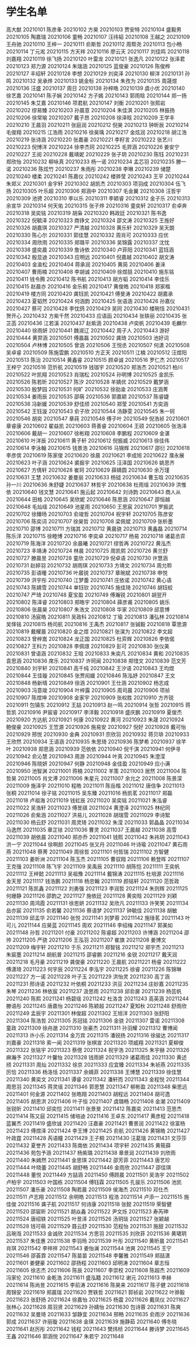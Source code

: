 # 学生名单

高大猷	20210101
陈彦夆	20210102
方昊	20210103
贾安特	20210104
盛毅男	20210105
陶嘉瑞	20210106
童畅	20210107
汪纬韬	20210108
王越之	20210109
王舟驰	20210110
王梓一	20210111
俞斯哲	20210112
周帮尧	20210113
包小畅	20210114
丁元淞	20210115
方天祥	20210116
廖云天	20210117
刘佳鸣	20210118
刘嘉翔	20210119
徐飞扬	20210120
叶雷龙	20210121
张逸凡	20210122
张泽君	20210123
郑力源	20210124
朱瑞涵	20210125
蓝俊豪	20210126
陈俊桦	20210127
丰绍轩	20210128
李想	20210129
刘奕泽	20210130
柳洋	20210131
孙鸣	20210132
吴承烨	20210133
姚金标	20210134
朱孜为	20210135
周晟煜	20210136
汪盛	20210137
周日	20210138
孙梓皓	20210139
虞小优	20210140
徐艺嘉	20210141
陈子娴	20210142
方子嫣	20210143
郭雨晗	20210144
郑一扬	20210145
朱艾嘉	20210146
项君航	20210147
刘衡	20210201
张熙岩	20210202
缪易臻	20210203
孙晨意	20210204
朱佳淇	20210205
林振扬	20210206
徐常喻	20210207
戴子昂	20210208
徐泽晗	20210209
王学丰	20210210
王晨羽	20210211
张庭润	20210212
倪昊	20210213
钟昕辰	20210214
毛俊翔	20210215
江浩雨	20210216
徐昊瑀	20210217
金炫润	20210218
胡江浩	20210219
张诗涵	20210220
张嘉豪	20210221
李籽言	20210222
张艺川	20210223
倪博洋	20210224
徐李杰珂	20210225
毛羿涵	20210226
姜安宁	20210227
王阅	20210228
戴靖妮	20210229
张子玥	20210230
陈钰	20210231
郑欣怡	20210232
柳咏真	20210233
杨一诺	20210234
孟芯羽	20210235
滕一诺	20210236
陈炫竹	20210237
朱雨彤	20210238
李琳	20210239
储楚	20210240
楼柔	20210241
陈嘉仪	20210242
楼骅莹	20210243
王平	20210244
朱郑义	20210301
金宇轩	20210302
胡凯杰	20210303
项羽成	20210304
伍飞扬	20210305
叶乐超	20210306
郑涵中	20210307
毛金翼	20210308
汪哲宇	20210309
池骋	20210310
李以乐	20210311
李颖睿	20210312
金子乐	20210313
余宣华	20210314
何天佑	20210315
张子烨	20210316
童奕轩	20210317
俞卓奔	20210318
吴奕铭	20210319
胡枭	20210320
韩政廷	20210321
陈书逸	20210322
倪毓泽	20210323
商铮文	20210324
邵文涛	20210325
王旌好	20210326
胡嘉琪	20210327
严清越	20210328
黄乐轩	20210329
吴天朗	20210330
陈心尔	20210331
郭佳慧	20210332
周肖可	20210333
应优	20210334
周欣雨	20210335
郑璐平	20210336
吴锦露	20210337
沈忱	20210338
盛奕晨	20210339
詹诗依	20210340
卢菲阳	20210341
蓝钰涵	20210342
殷显迪	20210343
应明远	20210401
倪嘉越	20210402
胡文涛	20210403
金渝松	20210404
蒋承润	20210405
黄简	20210406
姜涞	20210407
曹雨楠	20210408
李胡诚	20210409
徐煜喆	20210410
施东铭	20210411
钱令腾	20210412
陈书航	20210413
胡方韬	20210414
李佳乐	20210415
赵晨亦	20210416
金乐桐	20210417
黄俊皓	20210418
郑家楷	20210419
楼方同	20210420
龚钰凯	20210421
傅旻涛	20210422
胡嘉承	20210423
夏韬然	20210424
何涵韵	20210425
张语涵	20210426
孙嘉仪	20210427
蔡可	20210428
李忱鸽	20210429
吴同	20210430
楼琬恬	20210431
贺开心	20210432
方紫千然	20210433
应语函	20210434
张轶丽	20210435
张芷菡	20210436
江若溪	20210437
赵紫涵	20210438
卢奕帆	20210439
毛麟尔	20210440
徐雨妍	20210441
魏淑辽	20210442
周子人	20210443
游好	20210444
黄羿涵	20210501
傅晨磊	20210502
龚琦	20210503
池好词	20210504
卢林博	20210505
曾涵	20210506
王悦丞	20210507
何潇	20210508
吴卓睿	20210509
陈施雲鹏	20210510
方正天	20210511
江楠	20210512
汪煜阳	20210513
陈治	20210514
黄鑫睿	20210515
顾卓诚	20210516
罗仁杰	20210517
王梓宁	20210518
范忻航	20210519
钱珈宇	20210520
郑浩杰	20210521
柏川	20210522
叶凯翔	20210523
肖瑞松	20210524
孙明博	20210525
金凯乐	20210526
陈若昕	20210527
陈汐	20210528
羊婧优	20210529
戴梦涵	20210530
殷梦园	20210531
何旷	20210532
徐勍渝	20210533
庄涵菁	20210534
姜雨辰	20210535
邵萌	20210536
郭嘉颖	20210537
陈睿婕	20210538
冯新媛	20210539
舒佳颀	20210540
郑莹	20210541
方奕涵	20210542
王钰漩	20210543
俞子欣	20210544
汤静雯	20210545
朱一钶	20210546
胡奕	20210547
章莼	20210548
傅子叶	20210549
倪浩祯	20210601
章睿康	20210602
翟益凯	20210603
蒋善睿	20210604
王硕	20210605
张浩泽	20210606
戴胡一	20210607
徐彬翔	20210608
李鹏程	20210609
金湛	20210610
叶洋辰	20210611
黄子轩	20210612
倪振威	20210613
徐佳伟	20210614
李泳翰	20210615
钱景浩	20210616
马锦辉	20210617
邵衍	20210618
李彦傧	20210619
陈家俊	20210620
徐晨	20210621
李成旭	20210622
濮永展	20210623
叶子涵	20210624
裘振宇	20210625
汪泽国	20210626
姚思齐	20210627
方倩轩	20210628
崔珂	20210629
薛婧圆	20210630
余万瑾	20210631
王慧	20210632
姜曼丽	20210633
杨钺	20210634
曹玉晗	20210635
孙一川	20210636
朱舒婕	20210637
林哲宇	20210638
杜雨瑶	20210639
洪惟依	20210640
钱文慧	20210641
施云起	20210642
刘诗韵	20210643
商人从	20210644
田格	20210645
吴欣妮	20210646
陈思涵	20210647
邵恒越	20210648
毛灿瑶	20210649
池星雨	20210650
王思宸	20210701
罗振武	20210702
徐臻旸	20210703
俞竣哲	20210704
祝宇轩	20210705
陈彦安	20210706
陈奕词	20210707
徐昊哲	20210708
梁佩斌	20210709
张析墨	20210710
邵博	20210711
方瑞其	20210712
黄晨骁	20210713
黄鑫磊	20210714
陈乐洋	20210715
徐睦博	20210716
李奕卓	20210717
杨易	20210718
诸葛丞弈	20210719
陈海洋	20210720
余晨曦	20210721
缪哲再	20210722
黄泓杰	20210723
丰靖涛	20210724
林晨	20210725
周凯熙	20210726
黄兰舒	20210727
滕晨昱	20210728
童欣	20210729
倪卓语	20210730
许慧涵	20210731
赵婷羽	20210732
胡雨琪	20210733
方靖文	20210734
周允聆	20210735
彭语曈	20210736
叶晨锐	20210737
章琬斌	20210738
申悦	20210739
洪宇彤	20210740
江梦蕾	20210741
庄依诺	20210742
黄心语	20210743
陈婧雪	20210744
单钰钦	20210745
施佳琦	20210746
胡钰蛟	20210747
严琦	20210748
夏宝盈	20210749
傅瀚锐	20210801
胡翌开	20210802
陈泽睿	20210803
郑皓宇	20210804
薛彦甫	20210805
姚乐	20210806
张晨昊	20210807
朱浩文	20210808
华家	20210809
邱意博	20210810
汤宸皓	20210811
吴政科	20210812
丁瑜	20210813
潘弘林	20210814
吴怿铭	20210815
杨司航	20210816
王禹杰	20210817
张铖毅	20210818
覃思源	20210819
戴耀晨	20210820
金之煜	20210821
张淏为	20210822
李文超	20210823
曾梓嵩	20210824
龙正国	20210825
杜弈辉	20210826
李依偌	20210827
王科力	20210828
李佩璟	20210829
彭可	20210830
张仪美	20210831
曾语涵	20210832
王晗	20210833
朱奕凡	20210834
黄和	20210835
袁思涵	20210836
席乐	20210837
许珂闻	20210838
郑惜文	20210839
范文芳	20210840
刘宇轩	20210841
高千纯	20210842
王汐语	20210843
王均煜	20210844
王佳璇	20210845
张贾闳媛	20210846
陈泓妤	20210847
王文	20210848
杨新晴	20210849
徐涵	20210901
王仕涵	20210902
杨志成	20210903
冯意竣	20210904
叶梓露	20210905
周司晨	20210906
项祯	20210907
陈煜坤	20210908
金家宇	20210909
张权胜	20210910
方齐锐	20210911
包镇东	20210912
王喆	20210913
赵一鸣	20210914
张哲	20210915
蒋哲凯	20210916
尹宸睿	20210917
李洋毅	20210918
盛庆鹏	20210919
夏俊杰	20210920
方达航	20210921
何康	20210922
黄河	20210923
朱晟	20210924
鲍俊豪	20210925
王笠源	20210926
施易安	20210927
倪好	20210928
戴可怡	20210929
邢悦	20210930
金典	20210931
宗欣羽	20210932
蒋贝琲	20210933
王欣然	20210934
王语涵	20210935
朱思琦	20210936
陈梦希	20210937
徐芊叶	20210938
郑思涵	20210939
范依依	20210940
倪千淇	20210941
何伊寻	20210942
俞沁慧	20210943
周游	20210944
叶真	20210945
朱澄滢	20210946
陈晓妍	20210947
何静	20210948
金佳盈	20210949
应小满	20210950
池智渊	20211001
蒋楠	20211002
羊策	20211003
居然	20211004
陈哲昊	20211005
肖文溥	20211006
朱星元	20211007
余允之	20211008
陈景深	20211009
施泽宇	20211010
程皓	20211011
陈岳楷	20211012
唐信争	20211013
张桐	20211014
徐子铭	20211015
吴东臻	20211016
杨凯茗	20211017
郑磊	20211018
卢祖海	20211019
钱虹辰	20211020
吴奕铭	20211021
朱泓睿	20211022
吴浩轩	20211023
傅昱祺	20211024
黄澄泽	20211025
林纪同	20211026
俞紫涵	20211027
洪易儿	20211028
胡瑞雪	20211029
李诗絮	20211030
杨云舒	20211031
周灵琦	20211032
朱滢	20211033
郭晶晶	20211034
马逸然	20211035
章芷铱	20211036
曹灵	20211037
王晨越	20211038
高雪	20211039
胡依晨	20211040
郑亦乔	20211041
钱熙	20211042
朱祎玥	20211043
洪一宁	20211044
徐啊颜	20211045
张又丹	20211046
叶诗瑜	20211047
黄石雨燕	20211048
蔡菁	20211049
周徐哲	20211101
何哲瑞	20211102
方智健	20211103
姜昕洲	20211104
陈玉杰	20211105
曹驭翔	20211106
赖登晖	20211107
王克强	20211108
陈飞宇	20211109
吴禹辰	20211110
胡陈恺	20211111
王奕帆	20211112
王梓懿	20211113
吴祖豫	20211114
戴锦涛	20211115
杜培源	20211116
金天昱	20211117
钱浩鹏	20211118
杨忠翰	20211119
颜铭轩	20211120
范哲政	20211121
陈凯鑫	20211122
刘勇强	20211123
李润哲	20211124
朱则辉	20211125
何姗静	20211126
邵韵之	20211127
施依廷	20211128
黄奕晗	20211129
刘颖	20211130
周鸿霞	20211131
徐思妍	20211132
吴欣凡	20211133
许笑笑	20211134
岳亦宸	20211135
俞若馨	20211136
蔡语梦	20211137
钟毓佳	20211138
胡敏	20211139
邱孟华	20211140
张悦	20211141
刘梦蓉	20211142
施琭茗	20211143
叶可儿	20211144
应昊蓝	20211145
周欢	20211146
李绍梅	20211147
郭美如	20211148
孙哲	20211201
付豪	20211202
陈睿超	20211203
许博涵	20211204
邵帅	20211205
严骁	20211206
王泓羽	20211207
崔旗	20211208
姜博文	20211209
梅宇轩	20211210
于乐	20211211
郑智铭	20211212
郑宇杰	20211213
朱宸墨	20211214
胡航普	20211215
邵睿鹏	20211216
金锐	20211217
戴天润	20211218
毛月豪	20211219
龚俊豪	20211220
王晨航	20211221
杨睿	20211222
傅潇琦	20211223
何宇辰	20211224
李泓宇	20211225
徐睿	20211226
陈锦琳	20211227
方一诺	20211228
叶子玉	20211229
洪怡灵	20211230
高丁涵	20211231
邢诗语	20211232
叶依桐	20211233
洪豆	20211234
庄妙嘉	20211235
朱琴	20211236
林依宸	20211237
汲思雨	20211238
邱俞扉	20211239
杨芸帆	20211240
陈熙	20211241
杨碧瑶	20211242
杜洛含	20211243
高英涵	20211244
滕语彤	20211245
唐嘉怡	20211246
陈颖超	20211247
夏知秋	20211248
舒雨欣	20211249
孟辰宇	20211301
林俊超	20211302
王旭洋	20211303
张舒阳	20211304
陈浩哲	20211305
苏冠铭	20211306
金骁	20211307
雷诺	20211308
童政	20211309
徐舟邈	20211310
张豪杰	20211311
孙羽耀	20211312
曹博闻	20211313
许小乐	20211314
金万宾	20211315
潘锐扬	20211316
徐骏达	20211317
刘嘉豪	20211318
索一闻	20211319
张棋宣	20211320
项威翔	20211321
夏柳俊	20211322
张铭宇	20211323
蔡偲	20211324
祝宇浩	20211325
朱宇赫	20211326
麻瀚予	20211327
叶馨怡	20211328
钱雨妍	20211329
诸葛雨佳	20211330
黄述颀	20211331
周灿	20211332
徐京	20211333
应宜臻	20211334
朱祯燕	20211335
厉恰	20211336
杨洛恬	20211337
余婧菲	20211338
王博慧	20211339
徐佳慧	20211340
黄奕文	20211341
谭睿	20211342
潘轩而	20211343
金程悦	20211344
周思羽	20211345
蒋灵瑶	20211346
郭思慧	20211347
柳彬盈	20211348
柴思远	20211401
何金源	20211402
张皓翔	20211403
胡程远	20211404
胡可逸	20211405
胡恩洪	20211406
叶子恒	20211407
虞璐畅	20211408
金潮	20211409
张锐昕	20211410
邱奕恺	20211411
张景旻	20211412
陈嘉奕	20211413
范思杰	20211414
陈又庭	20211415
储培迪	20211416
王卓东	20211417
黄彦程	20211418
蓝翼杰	20211419
盛欣诚	20211420
汪嘉豪	20211421
曹景润	20211422
徐富杨	20211423
傅煜泽	20211424
李王博	20211425
俞航	20211426
黄锦皓	20211427
叶政霆	20211428
芮语瞳	20211429
王子桐	20211430
汪葛瑞	20211431
文莎莎	20211432
夏誉齐	20211433
陈南依	20211434
项宇轩	20211435
黄筱薛	20211436
苑包予涵	20211437
杨紫璐	20211438
章景润	20211439
刘欣雨	20211440
朱嫣然	20211441
金思琪	20211442
邵芳菲	20211443
唐艺珍	20211444
叶晓蕾	20211445
胡舒畅	20211446
金雨欣	20211447
邵佳琪	20211448
董悦	20211449
方喆涵	20211450
傅顾晨	20211501
吴浩宇	20211502
卢柏宇	20211503
叶国栋	20211504
傅钰霖	20211505
孔骏乐	20211506
池凯	20211507
潘乐豪	20211508
陶若晨	20211509
侯海杰	20211510
邓仕杰	20211511
卢志翔	20211512
余明皓	20211513
程浩	20211514
卢添一	20211515
施佳俊	20211516
龚子航	20211517
何诗康	20211518
张懿	20211519
荣智健	20211520
邵宸昕	20211521
胡焱鑫	20211522
尹文烁	20211523
寿芮珅	20211524
唐绍轶	20211525
叶昱泽	20211526
汤玥琰	20211527
张颖越	20211528
钱可萌	20211529
聂云舒	20211530
范程怡	20211531
施甜	20211532
吕琬湉	20211533
金诚欣	20211534
方思羽	20211535
刘欣菲	20211536
黄珺玥	20211537
朱佳惠	20211538
李羽玲	20211539
叶彤	20211540
黄昕晨	20211541
肖琪	20211542
李祥祥	20211543
姜怡澜	20211544
池爽	20211545
王宁	20211546
邵荟霏	20211547
陈苗苗	20211548
李馨雅	20211549
郑喆潇	20211601
姜健豪	20211602
邵扬程	20211603
邱明涛	20211604
章志恒	20211605
徐志杰	20211606
陈辰	20211607
李崇校	20211608
陈超杰	20211609
冯家伦	20211610
金乾浩	20211611
盛泓籍	20211612
谢元	20211613
李赫	20211614
陈尚昱	20211615
李前涛	20211616
陈昊来	20211617
陈子健	20211618
周锦安	20211619
郑晨瑞	20211620
贾轶哲	20211621
郭祯岩	20211622
叶骅毅	20211623
张舒扬	20211624
徐嘉怡	20211625
杨震	20211626
戴凤仪	20211627
张林心	20211628
周羽贤	20211629
孙婧怡	20211630
包诗蓉	20211631
陈爽	20211632
吴曼琦	20211633
邹静宜	20211634
邢畅	20211635
俞雨汐	20211636
郭成	20211637
许丽璇	20211638
金琪	20211639
施静茹	20211640
傅冬晓	20211641
赵厉彤	20211642
钱程	20211643
樊炜桢	20211644
滕诗梦	20211645
王鑫	20211646
郭涵悦	20211647
朱若宁	20211648
